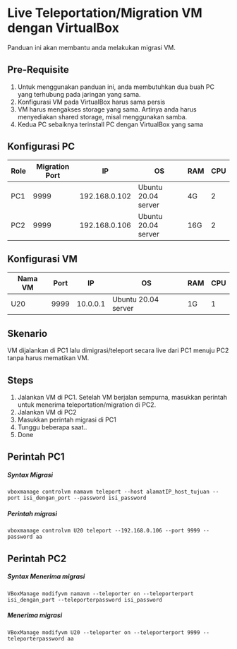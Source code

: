 # Live Teleportation/Migration VM dengan VirtualBox
Panduan ini akan membantu anda melakukan migrasi VM.

## Pre-Requisite
1. Untuk menggunakan panduan ini, anda membutuhkan dua buah PC yang terhubung pada jaringan yang sama.
2. Konfigurasi VM pada VirtualBox harus sama persis
3. VM harus mengakses storage yang sama. Artinya anda harus menyediakan shared storage, misal menggunakan samba.
4. Kedua PC sebaiknya terinstall PC dengan VirtualBox yang sama


## Konfigurasi PC
|Role|Migration Port|IP|OS|RAM|CPU|
|----|----|----|----|----|----|
|PC1|9999|192.168.0.102|Ubuntu 20.04 server|4G|2|
|PC2|9999|192.168.0.106|Ubuntu 20.04 server|16G|2|

## Konfigurasi VM
|Nama VM|Port|IP|OS|RAM|CPU|
|----|----|----|----|----|----|
|U20|9999|10.0.0.1|Ubuntu 20.04 server|1G|1|


## Skenario
VM dijalankan di PC1 lalu dimigrasi/teleport secara live dari PC1 menuju PC2 tanpa harus mematikan VM.

## Steps
1. Jalankan VM di PC1. Setelah VM berjalan sempurna, masukkan perintah untuk menerima teleportation/migration di PC2.
2. Jalankan VM di PC2
3. Masukkan perintah migrasi di PC1
4. Tunggu beberapa saat..
5. Done


## Perintah PC1
##### Syntax Migrasi
```
vboxmanage controlvm namavm teleport --host alamatIP_host_tujuan --port isi_dengan_port --password isi_password
```
##### Perintah migrasi
```
vboxmanage controlvm U20 teleport --192.168.0.106 --port 9999 --password aa
```

## Perintah PC2
##### Syntax Menerima migrasi
```
VBoxManage modifyvm namavm --teleporter on --teleporterport isi_dengan_port --teleporterpassword isi_password
```

##### Menerima migrasi
```
VBoxManage modifyvm U20 --teleporter on --teleporterport 9999 --teleporterpassword aa
```


